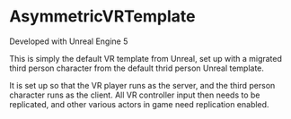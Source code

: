 # AsymmetricVRTemplate

Developed with Unreal Engine 5

This is simply the default VR template from Unreal, set up with a migrated third person character from the default thrid person Unreal template.

It is set up so that the VR player runs as the server, and the third person character runs as the client. All VR controller input then needs to be replicated, and other various actors in game need replication enabled.
